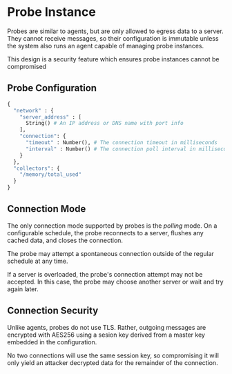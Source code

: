 # Probe Instance

Probes are similar to agents, but are only allowed to egress data to a server.
They cannot receive messages, so their configuration is immutable unless the
system also runs an agent capable of managing probe instances.

This design is a security feature which ensures probe instances cannot be compromised


## Probe Configuration

```py
{
  "network" : {
    "server_address" : [
      String() # An IP address or DNS name with port info
    ],
    "connection": {
      "timeout" : Number(), # The connection timeout in milliseconds
      "interval" : Number() # The connection poll interval in milliseconds
    }
  },
  "collectors": {
    "/memory/total_used"
  }
}
```

## Connection Mode

The only connection mode supported by probes is the _polling_ mode. On a
configurable schedule, the probe reconnects to a server, flushes any cached
data, and closes the connection.

The probe may attempt a spontaneous connection outside of the regular schedule
at any time.

If a server is overloaded, the probe's connection attempt may not be accepted.
In this case, the probe may choose another server or wait and try again later.

## Connection Security

Unlike agents, probes do not use TLS. Rather, outgoing messages are encrypted
with AES256 using a sesion key derived from a master key embedded in the
configuration.

No two connections will use the same session key, so compromising it will only
yield an attacker decrypted data for the remainder of the connection.
